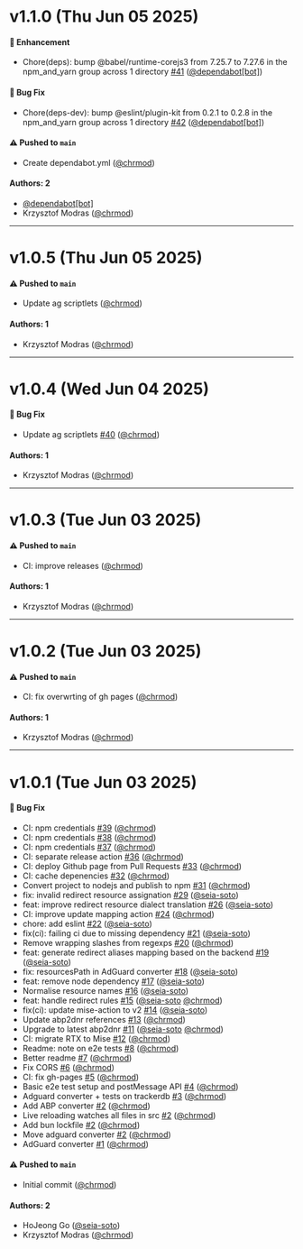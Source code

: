 # v1.1.0 (Thu Jun 05 2025)

#### 🚀 Enhancement

- Chore(deps): bump @babel/runtime-corejs3 from 7.25.7 to 7.27.6 in the npm_and_yarn group across 1 directory [#41](https://github.com/ghostery/urlfilter2dnr/pull/41) ([@dependabot[bot]](https://github.com/dependabot[bot]))

#### 🐛 Bug Fix

- Chore(deps-dev): bump @eslint/plugin-kit from 0.2.1 to 0.2.8 in the npm_and_yarn group across 1 directory [#42](https://github.com/ghostery/urlfilter2dnr/pull/42) ([@dependabot[bot]](https://github.com/dependabot[bot]))

#### ⚠️ Pushed to `main`

- Create dependabot.yml ([@chrmod](https://github.com/chrmod))

#### Authors: 2

- [@dependabot[bot]](https://github.com/dependabot[bot])
- Krzysztof Modras ([@chrmod](https://github.com/chrmod))

---

# v1.0.5 (Thu Jun 05 2025)

#### ⚠️ Pushed to `main`

- Update ag scriptlets ([@chrmod](https://github.com/chrmod))

#### Authors: 1

- Krzysztof Modras ([@chrmod](https://github.com/chrmod))

---

# v1.0.4 (Wed Jun 04 2025)

#### 🐛 Bug Fix

- Update ag scriptlets [#40](https://github.com/ghostery/urlfilter2dnr/pull/40) ([@chrmod](https://github.com/chrmod))

#### Authors: 1

- Krzysztof Modras ([@chrmod](https://github.com/chrmod))

---

# v1.0.3 (Tue Jun 03 2025)

#### ⚠️ Pushed to `main`

- CI: improve releases ([@chrmod](https://github.com/chrmod))

#### Authors: 1

- Krzysztof Modras ([@chrmod](https://github.com/chrmod))

---

# v1.0.2 (Tue Jun 03 2025)

#### ⚠️ Pushed to `main`

- CI: fix overwrting of gh pages ([@chrmod](https://github.com/chrmod))

#### Authors: 1

- Krzysztof Modras ([@chrmod](https://github.com/chrmod))

---

# v1.0.1 (Tue Jun 03 2025)

#### 🐛 Bug Fix

- CI: npm credentials [#39](https://github.com/ghostery/urlfilter2dnr/pull/39) ([@chrmod](https://github.com/chrmod))
- CI: npm credentials [#38](https://github.com/ghostery/urlfilter2dnr/pull/38) ([@chrmod](https://github.com/chrmod))
- CI: npm credentials [#37](https://github.com/ghostery/urlfilter2dnr/pull/37) ([@chrmod](https://github.com/chrmod))
- CI: separate release action [#36](https://github.com/ghostery/urlfilter2dnr/pull/36) ([@chrmod](https://github.com/chrmod))
- CI: deploy Github page from Pull Requests [#33](https://github.com/ghostery/urlfilter2dnr/pull/33) ([@chrmod](https://github.com/chrmod))
- CI: cache depenencies [#32](https://github.com/ghostery/urlfilter2dnr/pull/32) ([@chrmod](https://github.com/chrmod))
- Convert project to nodejs and publish to npm [#31](https://github.com/ghostery/urlfilter2dnr/pull/31) ([@chrmod](https://github.com/chrmod))
- fix: invalid redirect resource assignation [#29](https://github.com/ghostery/urlfilter2dnr/pull/29) ([@seia-soto](https://github.com/seia-soto))
- feat: improve redirect resource dialect translation [#26](https://github.com/ghostery/urlfilter2dnr/pull/26) ([@seia-soto](https://github.com/seia-soto))
- CI: improve update mapping action [#24](https://github.com/ghostery/urlfilter2dnr/pull/24) ([@chrmod](https://github.com/chrmod))
- chore: add eslint [#22](https://github.com/ghostery/urlfilter2dnr/pull/22) ([@seia-soto](https://github.com/seia-soto))
- fix(ci): failing ci due to missing dependency [#21](https://github.com/ghostery/urlfilter2dnr/pull/21) ([@seia-soto](https://github.com/seia-soto))
- Remove wrapping slashes from regexps [#20](https://github.com/ghostery/urlfilter2dnr/pull/20) ([@chrmod](https://github.com/chrmod))
- feat: generate redirect aliases mapping based on the backend [#19](https://github.com/ghostery/urlfilter2dnr/pull/19) ([@seia-soto](https://github.com/seia-soto))
- fix: resourcesPath in AdGuard converter [#18](https://github.com/ghostery/urlfilter2dnr/pull/18) ([@seia-soto](https://github.com/seia-soto))
- feat: remove node dependency [#17](https://github.com/ghostery/urlfilter2dnr/pull/17) ([@seia-soto](https://github.com/seia-soto))
- Normalise resource names [#16](https://github.com/ghostery/urlfilter2dnr/pull/16) ([@seia-soto](https://github.com/seia-soto))
- feat: handle redirect rules [#15](https://github.com/ghostery/urlfilter2dnr/pull/15) ([@seia-soto](https://github.com/seia-soto) [@chrmod](https://github.com/chrmod))
- fix(ci): update mise-action to v2 [#14](https://github.com/ghostery/urlfilter2dnr/pull/14) ([@seia-soto](https://github.com/seia-soto))
- Update abp2dnr references [#13](https://github.com/ghostery/urlfilter2dnr/pull/13) ([@chrmod](https://github.com/chrmod))
- Upgrade to latest abp2dnr [#11](https://github.com/ghostery/urlfilter2dnr/pull/11) ([@seia-soto](https://github.com/seia-soto) [@chrmod](https://github.com/chrmod))
- CI: migrate RTX to Mise [#12](https://github.com/ghostery/urlfilter2dnr/pull/12) ([@chrmod](https://github.com/chrmod))
- Readme: note on e2e tests [#8](https://github.com/ghostery/urlfilter2dnr/pull/8) ([@chrmod](https://github.com/chrmod))
- Better readme [#7](https://github.com/ghostery/urlfilter2dnr/pull/7) ([@chrmod](https://github.com/chrmod))
- Fix CORS [#6](https://github.com/ghostery/urlfilter2dnr/pull/6) ([@chrmod](https://github.com/chrmod))
- CI: fix gh-pages [#5](https://github.com/ghostery/urlfilter2dnr/pull/5) ([@chrmod](https://github.com/chrmod))
- Basic e2e test setup and postMessage API [#4](https://github.com/ghostery/urlfilter2dnr/pull/4) ([@chrmod](https://github.com/chrmod))
- Adguard converter + tests on trackerdb [#3](https://github.com/ghostery/urlfilter2dnr/pull/3) ([@chrmod](https://github.com/chrmod))
- Add ABP converter [#2](https://github.com/ghostery/urlfilter2dnr/pull/2) ([@chrmod](https://github.com/chrmod))
- Live reloading watches all files in src [#2](https://github.com/ghostery/urlfilter2dnr/pull/2) ([@chrmod](https://github.com/chrmod))
- Add bun lockfile [#2](https://github.com/ghostery/urlfilter2dnr/pull/2) ([@chrmod](https://github.com/chrmod))
- Move adguard converter [#2](https://github.com/ghostery/urlfilter2dnr/pull/2) ([@chrmod](https://github.com/chrmod))
- AdGuard converter [#1](https://github.com/ghostery/urlfilter2dnr/pull/1) ([@chrmod](https://github.com/chrmod))

#### ⚠️ Pushed to `main`

- Initial commit ([@chrmod](https://github.com/chrmod))

#### Authors: 2

- HoJeong Go ([@seia-soto](https://github.com/seia-soto))
- Krzysztof Modras ([@chrmod](https://github.com/chrmod))
